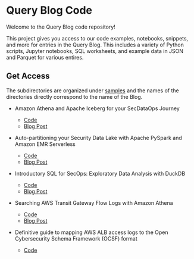 # Query Blog Code

Welcome to the Query Blog code repository!

This project gives you access to our code examples, notebooks, snippets, and more for entries in the Query Blog. This includes a variety of Python scripts, Jupyter notebooks, SQL worksheets, and example data in JSON and Parquet for various entires.

## Get Access

The subdirectories are organized under [samples](./samples/) and the names of the directories directly correspond to the name of the Blog.

* Amazon Athena and Apache Iceberg for your SecDataOps Journey
    - [Code](./samples/athena_iceberg_secdataops/)
    - [Blog Post](https://www.query.ai/resources/blogs/amazon-athena-and-apache-iceberg-for-your-secdataops-journey/)

* Auto-partitioning your Security Data Lake with Apache PySpark and Amazon EMR Serverless
    - [Code](./samples/pyspark_emr_serverless_autopartition/)
    - [Blog Post](https://www.query.ai/resources/blogs/auto-partitioning-your-security-data-lake-with-apache-pyspark-and-amazon-emr-serverless/)

* Introductory SQL for SecOps: Exploratory Data Analysis with DuckDB
    - [Code](./samples/duck_db_eda_part_1/)
    - [Blog Post](https://www.query.ai/resources/blogs/introductory-sql-for-secops/)

* Searching AWS Transit Gateway Flow Logs with Amazon Athena
    - [Code](./samples/tgw_flow_logs/)
    - [Blog Post](https://www.query.ai/resources/blogs/searching-aws-transit-gateway-flow-logs-with-amazon-athena/)

* Definitive guide to mapping AWS ALB access logs to the Open Cybersecurity Schema Framework (OCSF) format
    - [Code](./samples/alb_ocsf_mapping/)